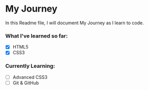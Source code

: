 # My Journey

In this Readme file, I will document My Journey as I learn to code.

### What I've learned so far:

- [x] HTML5
- [x] CSS3

### Currently Learning:

- [ ] Advanced CSS3
- [ ] Git & GitHub
